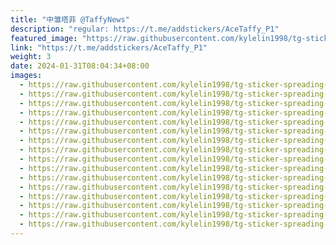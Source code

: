 ```yaml
---
title: "中雏塔菲 @TaffyNews"
description: "regular: https://t.me/addstickers/AceTaffy_P1"
featured_image: "https://raw.githubusercontent.com/kylelin1998/tg-sticker-spreading-worldwide-images/main/img/2154dc9b-0073-41cf-97f6-82eb01a97b57.jpg"
link: "https://t.me/addstickers/AceTaffy_P1"
weight: 3
date: 2024-01-31T08:04:34+08:00
images:
  - https://raw.githubusercontent.com/kylelin1998/tg-sticker-spreading-worldwide-images/main/img/2154dc9b-0073-41cf-97f6-82eb01a97b57.jpg
  - https://raw.githubusercontent.com/kylelin1998/tg-sticker-spreading-worldwide-images/main/img/9f9468cd-87b7-49f3-9d3f-1f6fb6363d22.jpg
  - https://raw.githubusercontent.com/kylelin1998/tg-sticker-spreading-worldwide-images/main/img/88fcaf96-5752-4c42-a747-2528113aa2d9.jpg
  - https://raw.githubusercontent.com/kylelin1998/tg-sticker-spreading-worldwide-images/main/img/bbd36539-87dd-4fea-bfea-a94b827088ee.jpg
  - https://raw.githubusercontent.com/kylelin1998/tg-sticker-spreading-worldwide-images/main/img/2fcb7312-5770-444f-900e-e645882b96b3.jpg
  - https://raw.githubusercontent.com/kylelin1998/tg-sticker-spreading-worldwide-images/main/img/16345980-fada-42f5-8581-a83bca0af9c7.jpg
  - https://raw.githubusercontent.com/kylelin1998/tg-sticker-spreading-worldwide-images/main/img/d616bb58-cb29-4b6a-b41b-d8dd93f5a8c3.jpg
  - https://raw.githubusercontent.com/kylelin1998/tg-sticker-spreading-worldwide-images/main/img/d6964405-4223-48d6-8c27-a81ce76a6170.jpg
  - https://raw.githubusercontent.com/kylelin1998/tg-sticker-spreading-worldwide-images/main/img/606c7719-a1b9-4692-a3e8-9b0b7ec8a7fc.jpg
  - https://raw.githubusercontent.com/kylelin1998/tg-sticker-spreading-worldwide-images/main/img/5552f71f-91e4-4a31-860e-ddc684e95d69.jpg
  - https://raw.githubusercontent.com/kylelin1998/tg-sticker-spreading-worldwide-images/main/img/98883b5f-ac7f-4216-aa70-4314812b66f4.jpg
  - https://raw.githubusercontent.com/kylelin1998/tg-sticker-spreading-worldwide-images/main/img/4a791142-2afb-4e9b-acd3-2d34bf4e888f.jpg
  - https://raw.githubusercontent.com/kylelin1998/tg-sticker-spreading-worldwide-images/main/img/e70f82b1-04f7-4c82-ba30-114a1aa71549.jpg
  - https://raw.githubusercontent.com/kylelin1998/tg-sticker-spreading-worldwide-images/main/img/f8940e71-f7b4-487e-b858-0c69cdef0a09.jpg
  - https://raw.githubusercontent.com/kylelin1998/tg-sticker-spreading-worldwide-images/main/img/638574d5-247b-47f7-9cfa-7a738e664230.jpg
  - https://raw.githubusercontent.com/kylelin1998/tg-sticker-spreading-worldwide-images/main/img/f480a2b6-2b13-428d-ada5-88431c1148f0.jpg
---
```

